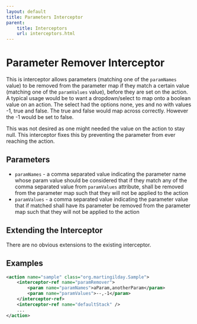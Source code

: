 ```yaml
---
layout: default
title: Parameters Interceptor
parent:
    title: Interceptors
    url: interceptors.html
---
```


# Parameter Remover Interceptor

This is interceptor allows parameters (matching one of the `paramNames` value) to be removed from the parameter map 
if they match a certain value (matching one of the `paramValues` value), before they are set on the action. A typical 
usage would be to want a dropdown/select to map onto a boolean value on an action. The select had the options none, 
yes and no with values -1, true and false. The true and false would map across correctly. However the -1 would be set to false.

This was not desired as one might needed the value on the action to stay null. This interceptor fixes this by preventing 
the parameter from ever reaching the action.

## Parameters

 - `paramNames` - a comma separated value indicating the parameter name whose param value should be considered that if 
   they match any of the comma separated value from `paramValues` attribute, shall be removed from the parameter map such 
   that they will not be applied to the action
 - `paramValues` - a comma separated value indicating the parameter value that if matched shall have its parameter be 
   removed from the parameter map such that they will not be applied to the action

## Extending the Interceptor

There are no obvious extensions to the existing interceptor.

## Examples

```xml
<action name="sample" class="org.martingilday.Sample">
    <interceptor-ref name="paramRemover">
        <param name="paramNames">aParam,anotherParam</param>
        <param name="paramValues">--,-1</param>
    </interceptor-ref>
    <interceptor-ref name="defaultStack" />
    ...
</action>
```
